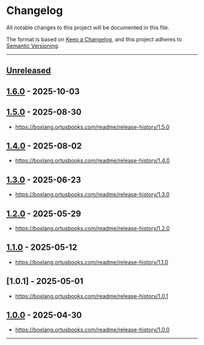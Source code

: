 # Changelog

All notable changes to this project will be documented in this file.

The format is based on [Keep a Changelog](https://keepachangelog.com/en/1.0.0/),
and this project adheres to [Semantic Versioning](https://semver.org/spec/v2.0.0.html).

* * *

## [Unreleased]

## [1.6.0] - 2025-10-03

## [1.5.0] - 2025-08-30

- <https://boxlang.ortusbooks.com/readme/release-history/1.5.0>

## [1.4.0] - 2025-08-02

- <https://boxlang.ortusbooks.com/readme/release-history/1.4.0>

## [1.3.0] - 2025-06-23

- <https://boxlang.ortusbooks.com/readme/release-history/1.3.0>

## [1.2.0] - 2025-05-29

- <https://boxlang.ortusbooks.com/readme/release-history/1.2.0>

## [1.1.0] - 2025-05-12

- <https://boxlang.ortusbooks.com/readme/release-history/1.1.0>

## [1.0.1] - 2025-05-01

- <https://boxlang.ortusbooks.com/readme/release-history/1.0.1>

## [1.0.0] - 2025-04-30

- <https://boxlang.ortusbooks.com/readme/release-history/1.0.0>

* * *

[unreleased]: https://github.com/ortus-boxlang/boxlang-miniserver/compare/v1.6.0...HEAD
[1.6.0]: https://github.com/ortus-boxlang/boxlang-miniserver/compare/v1.5.0...v1.6.0
[1.5.0]: https://github.com/ortus-boxlang/boxlang-miniserver/compare/v1.4.0...v1.5.0
[1.4.0]: https://github.com/ortus-boxlang/boxlang-miniserver/compare/v1.3.0...v1.4.0
[1.3.0]: https://github.com/ortus-boxlang/boxlang-miniserver/compare/v1.2.0...v1.3.0
[1.2.0]: https://github.com/ortus-boxlang/boxlang-miniserver/compare/v1.1.0...v1.2.0
[1.1.0]: https://github.com/ortus-boxlang/boxlang-miniserver/compare/v1.0.0...v1.1.0
[1.0.0]: https://github.com/ortus-boxlang/boxlang-miniserver/compare/e31fe4ded229e36b940fea08bef9239588599479...v1.0.0
